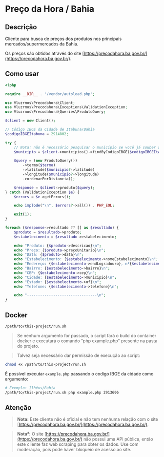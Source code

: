 # Preço da Hora / Bahia

## Descrição

Cliente para busca de preços dos produtos nos principais mercados/supermercados da Bahia.

Os preços são obtidos através do site [https://precodahora.ba.gov.br/](https://precodahora.ba.gov.br/).

## Como usar

```php
<?php

require __DIR__ . '/vendor/autoload.php';

use Vluzrmos\Precodahora\Client;
use Vluzrmos\Precodahora\Exceptions\ValidationException;
use Vluzrmos\Precodahora\Queries\ProdutoQuery;

$client = new Client();

// Código IBGE da Cidade de Itabuna/Bahia
$codigoIBGEItabuna = 2914802;

try {
    // Nota: não é necessário pesquisar o município se você já souber a latitude e longitude de um ponto ou do centro do município.
    $municipio = $client->municipios()->findByCodigoIBGE($codigoIBGEItabuna);

    $query = (new ProdutoQuery())
        ->termo($termo)
        ->latitude($municipio?->latitude)
        ->longitude($municipio?->longitude)
        ->ordenarPorDistancia();

    $response = $client->produto($query);
} catch (ValidationException $e) {
    $errors = $e->getErrors();

    echo implode("\n", $errors?->all()) . PHP_EOL;

    exit(1);
}

foreach ($response->resultado ?? [] as $resultado) {
    $produto = $resultado->produto;
    $estabelecimento = $resultado->estabelecimento;

    echo "Produto: {$produto->descricao}\n";
    echo "Preço: {$produto->precoUnitario}\n";
    echo "Data: {$produto->data}\n";
    echo "Estabelecimento: {$estabelecimento->nomeEstabelecimento}\n";
    echo "Endereço: {$estabelecimento->endLogradouro}, nº{$estabelecimento->endNumero}\n";
    echo "Bairro: {$estabelecimento->bairro}\n";
    echo "CEP: {$estabelecimento->cep}\n";
    echo "Cidade: {$estabelecimento->municipio}\n";
    echo "Estado: {$estabelecimento->uf}\n";
    echo "Telefone: {$estabelecimento->telefone}\n";

    echo "--------------------------------\n";
}
```

## Docker

```bash
/path/to/this-project/run.sh
```
> Se nenhum argumento for passado, o script fará o build do container docker e executará o comando "php example.php" presente na pasta do projeto.

> Talvez seja necessário dar permissão de execução ao script:

```bash
chmod +x /path/to/this-project/run.sh
```

É possível executar `example.php` passando o codigo IBGE da cidade como argumento:

```bash
# Exemplo: Ilhéus/Bahia
/path/to/this-project/run.sh php example.php 2913606
```


## Atenção

> **Nota:** Este cliente não é oficial e não tem nenhuma relação com o site [https://precodahora.ba.gov.br/](https://precodahora.ba.gov.br/).


> **Nota²:** O site [https://precodahora.ba.gov.br/](https://precodahora.ba.gov.br/) não possui uma API pública, então este cliente faz web scraping para obter os dados. Use com moderação, pois pode haver bloqueio de acesso ao site.
